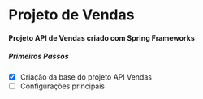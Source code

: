 # Projeto de Vendas
#### Projeto API de Vendas criado com Spring Frameworks

##### Primeiros Passos
- [x] Criação da base do projeto API Vendas 
- [ ] Configurações principais 

